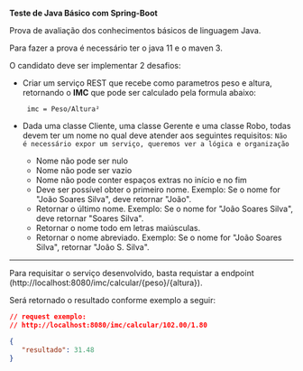 **Teste de Java Básico com Spring-Boot**


Prova de avaliação dos conhecimentos básicos de linguagem Java.

Para fazer a prova é necessário ter o java 11 e o maven 3.

O candidato deve ser implementar 2 desafios:

* Criar um serviço REST que recebe como parametros peso e altura, retornando o **IMC** que pode ser calculado pela formula abaixo:
  
    ` imc = Peso/Altura²`

* Dada uma classe Cliente, uma classe Gerente e uma classe Robo, todas devem ter um nome no qual deve atender aos seguintes requisitos:
`Não é necessário expor um serviço, queremos ver a lógica e organização`
    - Nome não pode ser nulo
    - Nome não pode ser vazio
    - Nome não pode conter espaços extras no início e no fim
    - Deve ser possível obter o primeiro nome. Exemplo: Se o nome for "João Soares Silva", deve retornar "João".
    - Retornar o último nome. Exemplo: Se o nome for "João Soares Silva", deve retornar "Soares Silva".
    - Retornar o nome todo em letras maiúsculas.
    - Retornar o nome abreviado. Exemplo: Se o nome for "João Soares Silva", retornar "João S. Silva".

---

Para requisitar o serviço desenvolvido, basta requistar a endpoint (http://localhost:8080/imc/calcular/{peso}/{altura}).

Será retornado o resultado conforme exemplo a seguir:
```json
// request exemplo:
// http://localhost:8080/imc/calcular/102.00/1.80

{
   "resultado": 31.48
}
```